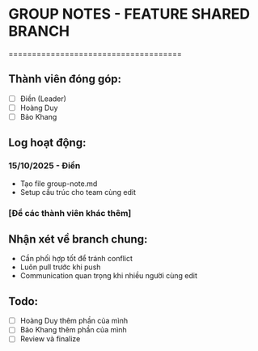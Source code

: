 # GROUP NOTES - FEATURE SHARED BRANCH
=====================================

## Thành viên đóng góp:
- [ ] Điền (Leader)
- [ ] Hoàng Duy  
- [ ] Bảo Khang

## Log hoạt động:

### 15/10/2025 - Điền
- Tạo file group-note.md
- Setup cấu trúc cho team cùng edit

### [Để các thành viên khác thêm]

## Nhận xét về branch chung:
- Cần phối hợp tốt để tránh conflict
- Luôn pull trước khi push
- Communication quan trọng khi nhiều người cùng edit

## Todo:
- [ ] Hoàng Duy thêm phần của mình
- [ ] Bảo Khang thêm phần của mình
- [ ] Review và finalize